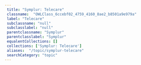 ```yaml
--- 
 title: "Symplur: Telecare" 
 classname:  "OWLClass_6ccebf02_4759_4160_8ae2_b8501a9e979a" 
 label: "Telecare" 
 subclassname: "null" 
 subclasslabel: "null" 
 parentclassname: "Symplur" 
 parentclasslabel: "Symplur" 
 equalentCollections: [] 
 collections: ['Symplur: Telecare']
 aliases:  "/topic/symplur-telecare"  
 searchCategory: "topic" 
---
```

